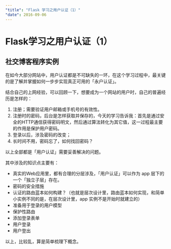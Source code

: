 ```yaml
---
"title": "Flask 学习之用户认证（1）"
"date": 2016-09-06
---
```

# Flask学习之用户认证（1）

## 社交博客程序实例

在如今大部分网站中，用户认证都是不可缺失的一环，在这个学习过程中，最关键的是了解并掌握如何一步步实现真正可用的「永户认证」。

结合自己的上网经验，可以回顾一下，想要成为一个网站的用户时，自己的普遍经历是怎样的：

1. 注册；需要验证用户邮箱或手机号的有效性。
2. 注册时的密码，后台是怎样获取并保存的，今天的学习告诉我：首先是通过安全的HTTP通信获得密码明文，然后通过算法转化为其它值，这一过程最主要的作用是保护用户密码。
3. 登录以后，涉及密码的改变；
4. 长时间不用，密码忘了，如何找回密码？

以上全部都是「用户认证」需要妥善解决的问题。

其中涉及的知识点主要有：

- 真实的Web应用里，都有合理的分层涉及，「用户认证」可以作为 app 层下的一个「独立子层」存在。
- 密码的安全措施
- 认证的路由蓝本如何构建？（也就是层次设计里，路由蓝本如何实现，和简单小实例不同的是，在层次设计里，app 实例不是开始时就建立的）
- 准备用于登录的用户模型
- 保护性路由
- 添加登录表单
- 用户登录
- 用户登出

以上，比较乱，算是简单梳理下概念。